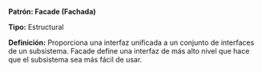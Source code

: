 **Patrón: Facade (Fachada)**

**Tipo:** Estructural

**Definición:** Proporciona una interfaz unificada a un conjunto de interfaces de un subsistema. Facade define una interfaz de más alto nivel que hace que el subsistema sea más fácil de usar.